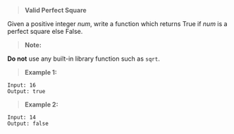 >**Valid Perfect Square**

Given a positive integer _num_, write a function which returns True if _num_ is a perfect square else False.

>**Note:** 

**Do not** use any built-in library function such as `sqrt`.

>**Example 1:**

```code
Input: 16
Output: true
```

>**Example 2:**

```code
Input: 14
Output: false
```